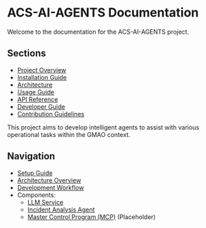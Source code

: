 # ACS-AI-AGENTS Documentation

Welcome to the documentation for the ACS-AI-AGENTS project.

## Sections

*   [Project Overview](./project-overview.md)
*   [Installation Guide](./installation.md)
*   [Architecture](./architecture.md)
*   [Usage Guide](./usage.md)
*   [API Reference](./api-reference.md)
*   [Developer Guide](./developer-guide.md)
*   [Contribution Guidelines](./contributing.md)

This project aims to develop intelligent agents to assist with various operational tasks within the GMAO context.

## Navigation

*   [Setup Guide](setup.md)
*   [Architecture Overview](architecture.md)
*   [Development Workflow](development.md)
*   Components:
    *   [LLM Service](components/llm-service.md)
    *   [Incident Analysis Agent](components/incident-agent.md)
    *   [Master Control Program (MCP)](components/mcp.md) (Placeholder) 